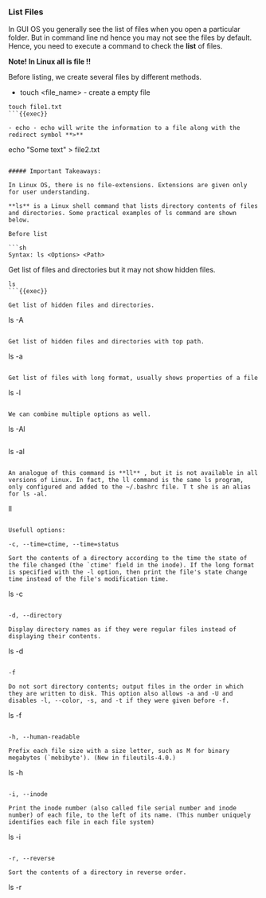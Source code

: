 ### List Files

In GUI OS you generally see the list of files when you open a particular folder. But in command line nd hence you may not see the files by default. Hence, you need to execute a command to check the **list** of files.

**Note! In Linux all is file !!**

Before listing, we create several files by different methods.

- touch <file_name> - create a empty file

```
touch file1.txt
```{{exec}}

- echo - echo will write the information to a file along with the redirect symbol **>**
```
echo "Some text" > file2.txt
```{{exec}}

##### Important Takeaways:

In Linux OS, there is no file-extensions. Extensions are given only for user understanding.

**ls** is a Linux shell command that lists directory contents of files and directories. Some practical examples of ls command are shown below.

Before list

```sh
Syntax: ls <Options> <Path>
```

Get list of files and directories but it may not show hidden files.
```
ls
```{{exec}}

Get list of hidden files and directories.

```
ls -A
```{{exec}}

Get list of hidden files and directories with top path.

```
ls -a
```{{exec}}

Get list of files with long format, usually shows properties of a file

```
ls -l
```{{exec}}

We can combine multiple options as well.

```
ls -Al 
```{{exec}}

```
ls -al
```{{exec}}

An analogue of this command is **ll** , but it is not available in all versions of Linux. In fact, the ll command is the same ls program, only configured and added to the ~/.bashrc file. T t she is an alias for ls -al.

```
ll
```{{exec}}

Usefull options:

-c, --time=ctime, --time=status

Sort the contents of a directory according to the time the state of the file changed (the `ctime' field in the inode). If the long format is specified with the -l option, then print the file's state change time instead of the file's modification time.
```
ls -c
```{{exec}}

-d, --directory

Display directory names as if they were regular files instead of displaying their contents.
```
ls -d
```{{exec}}

-f

Do not sort directory contents; output files in the order in which they are written to disk. This option also allows -a and -U and disables -l, --color, -s, and -t if they were given before -f.
```
ls -f
```{{exec}}

-h, --human-readable

Prefix each file size with a size letter, such as M for binary megabytes (`mebibyte'). (New in fileutils-4.0.)
```
ls -h
```{{exec}}

-i, --inode

Print the inode number (also called file serial number and inode number) of each file, to the left of its name. (This number uniquely identifies each file in each file system)
```
ls -i
```{{exec}}

-r, --reverse

Sort the contents of a directory in reverse order.
```
ls -r
```{{exec}}


